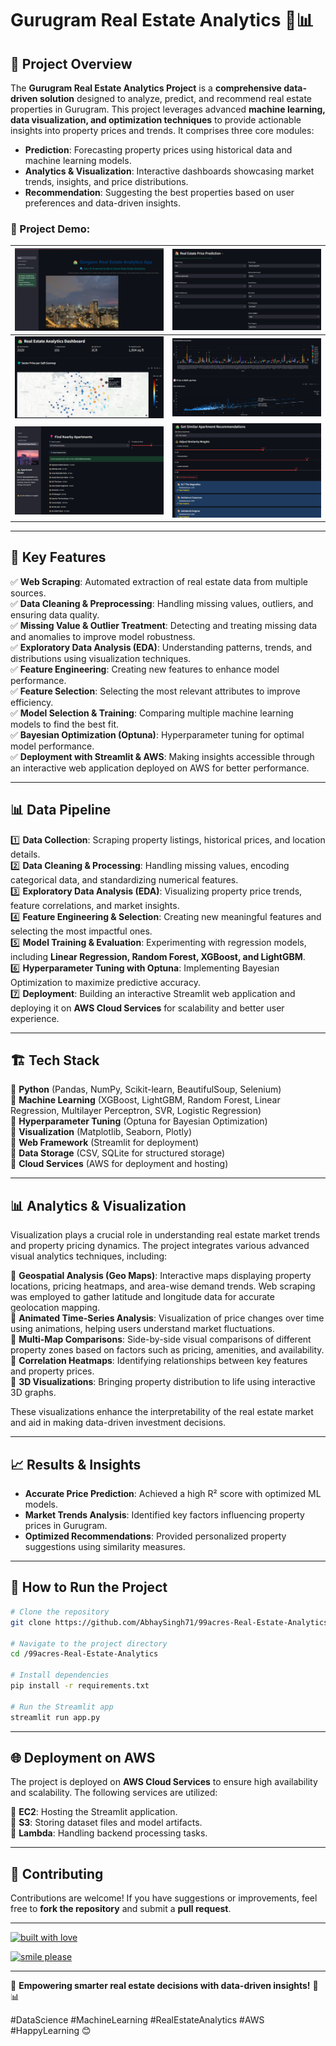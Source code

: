 # Gurugram Real Estate Analytics 🏡📊  

## 📌 Project Overview  
The **Gurugram Real Estate Analytics Project** is a **comprehensive data-driven solution** designed to analyze, predict, and recommend real estate properties in Gurugram. This project leverages advanced **machine learning, data visualization, and optimization techniques** to provide actionable insights into property prices and trends. It comprises three core modules:  

- **Prediction**: Forecasting property prices using historical data and machine learning models.  
- **Analytics & Visualization**: Interactive dashboards showcasing market trends, insights, and price distributions.  
- **Recommendation**: Suggesting the best properties based on user preferences and data-driven insights.  

### 📸 Project Demo: 

| ![Screenshot 1](assets/photo1.png) | ![Screenshot 2](assets/photo2.png) |  
|---------------------------------|---------------------------------|  
| ![Screenshot 3](assets/photo3.png) | ![Screenshot 4](assets/photo4.png) |  
| ![Screenshot 5](assets/photo5.png) | ![Screenshot 6](assets/photo6.png) |  

---  

## 🚀 Key Features  
✅ **Web Scraping**: Automated extraction of real estate data from multiple sources.  
✅ **Data Cleaning & Preprocessing**: Handling missing values, outliers, and ensuring data quality.  
✅ **Missing Value & Outlier Treatment**: Detecting and treating missing data and anomalies to improve model robustness.  
✅ **Exploratory Data Analysis (EDA)**: Understanding patterns, trends, and distributions using visualization techniques.  
✅ **Feature Engineering**: Creating new features to enhance model performance.  
✅ **Feature Selection**: Selecting the most relevant attributes to improve efficiency.  
✅ **Model Selection & Training**: Comparing multiple machine learning models to find the best fit.  
✅ **Bayesian Optimization (Optuna)**: Hyperparameter tuning for optimal model performance.  
✅ **Deployment with Streamlit & AWS**: Making insights accessible through an interactive web application deployed on AWS for better performance.  

---  

## 📊 Data Pipeline  
1️⃣ **Data Collection**: Scraping property listings, historical prices, and location details.  
2️⃣ **Data Cleaning & Processing**: Handling missing values, encoding categorical data, and standardizing numerical features.  
3️⃣ **Exploratory Data Analysis (EDA)**: Visualizing property price trends, feature correlations, and market insights.  
4️⃣ **Feature Engineering & Selection**: Creating new meaningful features and selecting the most impactful ones.  
5️⃣ **Model Training & Evaluation**: Experimenting with regression models, including **Linear Regression, Random Forest, XGBoost, and LightGBM**.  
6️⃣ **Hyperparameter Tuning with Optuna**: Implementing Bayesian Optimization to maximize predictive accuracy.  
7️⃣ **Deployment**: Building an interactive Streamlit web application and deploying it on **AWS Cloud Services** for scalability and better user experience.  

---  

## 🏗 Tech Stack  
🔹 **Python** (Pandas, NumPy, Scikit-learn, BeautifulSoup, Selenium)  
🔹 **Machine Learning** (XGBoost, LightGBM, Random Forest, Linear Regression, Multilayer Perceptron, SVR, Logistic Regression)  
🔹 **Hyperparameter Tuning** (Optuna for Bayesian Optimization)  
🔹 **Visualization** (Matplotlib, Seaborn, Plotly)  
🔹 **Web Framework** (Streamlit for deployment)  
🔹 **Data Storage** (CSV, SQLite for structured storage)  
🔹 **Cloud Services** (AWS for deployment and hosting)  

---  

## 📊 Analytics & Visualization  
Visualization plays a crucial role in understanding real estate market trends and property pricing dynamics. The project integrates various advanced visual analytics techniques, including:  

🔹 **Geospatial Analysis (Geo Maps)**: Interactive maps displaying property locations, pricing heatmaps, and area-wise demand trends. Web scraping was employed to gather latitude and longitude data for accurate geolocation mapping.  
🔹 **Animated Time-Series Analysis**: Visualization of price changes over time using animations, helping users understand market fluctuations.  
🔹 **Multi-Map Comparisons**: Side-by-side visual comparisons of different property zones based on factors such as pricing, amenities, and availability.  
🔹 **Correlation Heatmaps**: Identifying relationships between key features and property prices.  
🔹 **3D Visualizations**: Bringing property distribution to life using interactive 3D graphs.  

These visualizations enhance the interpretability of the real estate market and aid in making data-driven investment decisions.  

---  

## 📈 Results & Insights  
- **Accurate Price Prediction**: Achieved a high R² score with optimized ML models.  
- **Market Trends Analysis**: Identified key factors influencing property prices in Gurugram.  
- **Optimized Recommendations**: Provided personalized property suggestions using similarity measures.  

---  

## 📌 How to Run the Project  
```bash  
# Clone the repository  
git clone https://github.com/AbhaySingh71/99acres-Real-Estate-Analytics.git

# Navigate to the project directory  
cd /99acres-Real-Estate-Analytics  

# Install dependencies  
pip install -r requirements.txt  

# Run the Streamlit app  
streamlit run app.py  
```  

---  

## 🌐 Deployment on AWS  
The project is deployed on **AWS Cloud Services** to ensure high availability and scalability. The following services are utilized:  

🔹 **EC2**: Hosting the Streamlit application.  
🔹 **S3**: Storing dataset files and model artifacts.  
🔹 **Lambda**: Handling backend processing tasks. 

---  

## 🤝 Contributing  
Contributions are welcome! If you have suggestions or improvements, feel free to **fork the repository** and submit a **pull request**.  

---  

[![built with love](https://forthebadge.com/images/badges/built-with-love.svg)](https://www.linkedin.com/in/abhay-singh-050a5b293/)

[![smile please](https://forthebadge.com/images/badges/makes-people-smile.svg)](https://x.com/@abhaysingh71711)  

---  

🚀 **Empowering smarter real estate decisions with data-driven insights!** 🏡📊  

#DataScience #MachineLearning #RealEstateAnalytics #AWS #HappyLearning 😊

